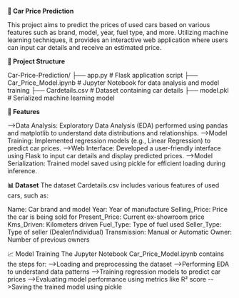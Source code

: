**🚗 Car Price Prediction**

This project aims to predict the prices of used cars based on various features such as brand, model, year, fuel type, and more. 
Utilizing machine learning techniques, it provides an interactive web application where users can input car details and receive an estimated price.

**📂 Project Structure**

Car-Price-Prediction/
├── app.py                 # Flask application script
├── Car_Price_Model.ipynb  # Jupyter Notebook for data analysis and model training
├── Cardetails.csv         # Dataset containing car details
├── model.pkl              # Serialized machine learning model

**🧠 Features** 

-->Data Analysis: Exploratory Data Analysis (EDA) performed using pandas and matplotlib to understand data distributions and relationships.
-->Model Training: Implemented regression models (e.g., Linear Regression) to predict car prices.
-->Web Interface: Developed a user-friendly interface using Flask to input car details and display predicted prices.
-->Model Serialization: Trained model saved using pickle for efficient loading during inference.

**📊 Dataset**
The dataset Cardetails.csv includes various features of used cars, such as:

Name: Car brand and model
Year: Year of manufacture
Selling_Price: Price the car is being sold for
Present_Price: Current ex-showroom price
Kms_Driven: Kilometers driven
Fuel_Type: Type of fuel used
Seller_Type: Type of seller (Dealer/Individual)
Transmission: Manual or Automatic
Owner: Number of previous owners

📈 Model Training
The Jupyter Notebook Car_Price_Model.ipynb contains the steps for:
-->Loading and preprocessing the dataset
-->Performing EDA to understand data patterns
-->Training regression models to predict car prices
-->Evaluating model performance using metrics like R² score
-->Saving the trained model using pickle
